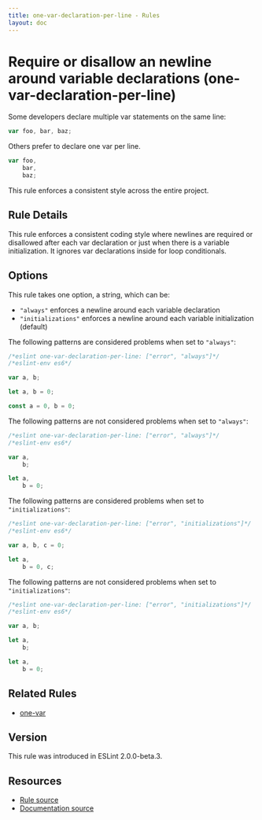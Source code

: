 ```yaml
---
title: one-var-declaration-per-line - Rules
layout: doc
---
```

<!-- Note: No pull requests accepted for this file. See README.md in the root directory for details. -->

# Require or disallow an newline around variable declarations (one-var-declaration-per-line)

Some developers declare multiple var statements on the same line:

```js
var foo, bar, baz;
```

Others prefer to declare one var per line.

```js
var foo,
    bar,
    baz;
```

This rule enforces a consistent style across the entire project.

## Rule Details

This rule enforces a consistent coding style where newlines are required or disallowed after each var declaration or just when there is a variable initialization. It ignores var declarations inside for loop conditionals.

## Options

This rule takes one option, a string, which can be:

* `"always"` enforces a newline around each variable declaration
* `"initializations"` enforces a newline around each variable initialization (default)

The following patterns are considered problems when set to `"always"`:

```js
/*eslint one-var-declaration-per-line: ["error", "always"]*/
/*eslint-env es6*/

var a, b;

let a, b = 0;

const a = 0, b = 0;
```

The following patterns are not considered problems when set to `"always"`:

```js
/*eslint one-var-declaration-per-line: ["error", "always"]*/
/*eslint-env es6*/

var a,
    b;

let a,
    b = 0;
```

The following patterns are considered problems when set to `"initializations"`:

```js
/*eslint one-var-declaration-per-line: ["error", "initializations"]*/
/*eslint-env es6*/

var a, b, c = 0;

let a,
    b = 0, c;
```

The following patterns are not considered problems when set to `"initializations"`:

```js
/*eslint one-var-declaration-per-line: ["error", "initializations"]*/
/*eslint-env es6*/

var a, b;

let a,
    b;

let a,
    b = 0;
```

## Related Rules

* [one-var](one-var)

## Version

This rule was introduced in ESLint 2.0.0-beta.3.

## Resources

* [Rule source](https://github.com/eslint/eslint/tree/master/lib/rules/one-var-declaration-per-line.js)
* [Documentation source](https://github.com/eslint/eslint/tree/master/docs/rules/one-var-declaration-per-line.md)
